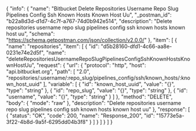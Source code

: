 {
  "info": {
    "name": "Bitbucket Delete Repositories Username Repo Slug Pipelines Config Ssh Known Hosts Known Host Uu",
    "_postman_id": "b22a8d3d-d1d7-4c7f-a767-74d0b942e514",
    "description": "Delete repositories username repo slug pipelines config ssh known hosts known host uu",
    "schema": "https://schema.getpostman.com/json/collection/v2.0.0/"
  },
  "item": [
    {
      "name": "repositories",
      "item": [
        {
          "id": "d5b28160-dfd1-4c66-aa8e-0231e74e2d5f",
          "name": "deleteRepositoriesUsernameRepoSlugPipelinesConfigSshKnownHostsKnownHostUu",
          "request": {
            "url": {
              "protocol": "http",
              "host": "api.bitbucket.org",
              "path": [
                "2.0",
                "repositories/:username/:repo_slug/pipelines_config/ssh/known_hosts/:known_host_uuid"
              ],
              "variable": [
                {
                  "id": "known_host_uuid",
                  "value": "{}",
                  "type": "string"
                },
                {
                  "id": "repo_slug",
                  "value": "{}",
                  "type": "string"
                },
                {
                  "id": "username",
                  "value": "{}",
                  "type": "string"
                }
              ]
            },
            "method": "DELETE",
            "body": {
              "mode": "raw"
            },
            "description": "Delete repositories username repo slug pipelines config ssh known hosts known host uu"
          },
          "response": [
            {
              "status": "OK",
              "code": 200,
              "name": "Response_200",
              "id": "15773e5a-3f22-4b8d-9a5f-6295dd04b3f8"
            }
          ]
        }
      ]
    }
  ]
}